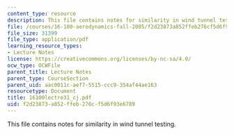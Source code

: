 ```yaml
---
content_type: resource
description: This file contains notes for similarity in wind tunnel testing.
file: /courses/16-100-aerodynamics-fall-2005/f2d23873a852ffeb276cf5d6f93e6789_16100lectre31_cj.pdf
file_size: 31399
file_type: application/pdf
learning_resource_types:
- Lecture Notes
license: https://creativecommons.org/licenses/by-nc-sa/4.0/
ocw_type: OCWFile
parent_title: Lecture Notes
parent_type: CourseSection
parent_uid: aac0011c-aef7-5515-ccc9-354af44ae163
resourcetype: Document
title: 16100lectre31_cj.pdf
uid: f2d23873-a852-ffeb-276c-f5d6f93e6789
---
```

This file contains notes for similarity in wind tunnel testing.